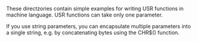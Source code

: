 These directzories contain simple examples for writing USR functions in machine language.
USR functions can take only one parameter. 

If you use string parameters, you can encapsulate multiple parameters into a single string, e.g. by concatenating bytes using the CHR$() function.
